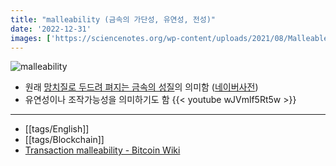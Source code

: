 ```yaml
---
title: "malleability (금속의 가단성, 유연성, 전성)"
date: '2022-12-31'
images: ['https://sciencenotes.org/wp-content/uploads/2021/08/Malleable-Definition.png']
---
```

![malleability](https://sciencenotes.org/wp-content/uploads/2021/08/Malleable-Definition.png)

- 원래 [망치질로 두드려 펴지는 금속의 성질](https://www.etymonline.com/word/malleable?ref=etymonline_crossreference)의 의미함 ([네이버사전](https://en.dict.naver.com/#/entry/enko/85230e96b83246d892d5d1b90898ccd3))
- 유연성이나 조작가능성을 의미하기도 함
{{< youtube wJVmlf5Rt5w >}}

---
- [[tags/English]]
- [[tags/Blockchain]]
- [Transaction malleability - Bitcoin Wiki](https://en.bitcoin.it/wiki/Transaction_malleability)
